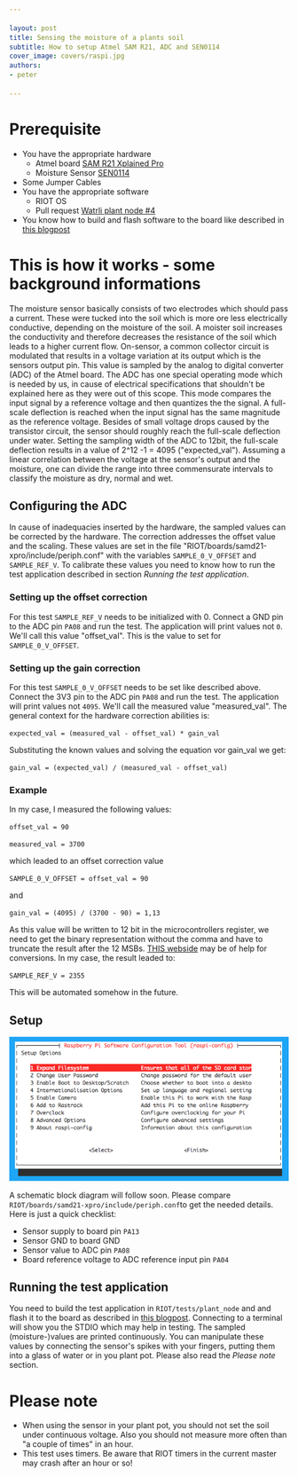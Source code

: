 ```yaml
---

layout: post
title: Sensing the moisture of a plants soil
subtitle: How to setup Atmel SAM R21, ADC and SEN0114
cover_image: covers/raspi.jpg
authors:
- peter

---
```


# Prerequisite

- You have the appropriate hardware
    - Atmel board [SAM R21 Xplained Pro](http://www.atmel.com/Images/Atmel-42243-SAMR21-Xplained-Pro_User-Guide.pdf)
    - Moisture Sensor [SEN0114](http://www.dfrobot.com/index.php?route=product/product&product_id=599)
- Some Jumper Cables
- You have the appropriate software
    - RIOT OS
    - Pull request [Watrli plant node #4](https://github.com/watr-li/RIOT/pull/4)
- You know how to build and flash software to the board like described in [this blogpost](http://watr.li/samr21-dev-setup-ubuntu.html)

# This is how it works - some background informations

The moisture sensor basically consists of two electrodes which should pass a current. These were tucked into the soil which is more ore less electrically conductive, depending on the moisture of the soil. A moister soil increases the conductivity and therefore decreases the resistance of the soil which leads to a higher current flow. On-sensor, a common collector circuit is modulated that results in a voltage variation at its output which is the sensors output pin. This value is sampled by the analog to digital converter (ADC) of the Atmel board. The ADC has one special operating mode which is needed by us, in cause of electrical specifications that shouldn't be explained here as they were out of this scope. This mode compares the input signal by a reference voltage and then quantizes the the signal. A full-scale deflection is reached when the input signal has the same magnitude as the reference voltage. Besides of small voltage drops caused by the transistor circuit, the sensor should roughly reach the full-scale deflection under water. Setting the sampling width of the ADC to 12bit, the full-scale deflection results in a value of 2^12 -1 = 4095 ("expected_val"). Assuming a linear correlation between the voltage at the sensor's output and the moisture, one can divide the range into three commensurate intervals to classify the moisture as dry, normal and wet.

## Configuring the ADC

In cause of inadequacies inserted by the hardware, the sampled values can be corrected by the hardware. The correction addresses the offset value and the scaling. These values are set in the file "RIOT/boards/samd21-xpro/include/periph.conf" with the variables `SAMPLE_0_V_OFFSET` and `SAMPLE_REF_V`. To calibrate these values you need to know how to run the test application described in section _Running the test application_.

### Setting up the offset correction

For this test `SAMPLE_REF_V` needs to be initialized with 0. Connect a GND pin to the ADC pin `PA08` and run the test. The application will print values not `0`. We'll call this value "offset_val". This is the value to set for `SAMPLE_0_V_OFFSET`.

### Setting up the gain correction

For this test `SAMPLE_0_V_OFFSET` needs to be set like described above. Connect the 3V3 pin to the ADC pin `PA08` and run the test. The application will print values not `4095`. We'll call the measured value "measured_val". The general context for the hardware correction abilities is:

`expected_val = (measured_val - offset_val) * gain_val`

Substituting the known values and solving the equation vor gain_val we get:

`gain_val = (expected_val) / (measured_val - offset_val)`

### Example

In my case, I measured the following values:

`offset_val = 90`

`measured_val = 3700`

which leaded to an offset correction value

`SAMPLE_0_V_OFFSET = offset_val = 90`

and

`gain_val = (4095) / (3700 - 90) = 1,13`

As this value will be written to 12 bit in the microcontrollers register, we need to get the binary representation without the comma and have to truncate the result after the 12 MSBs. [THIS webside](http://www.arndt-bruenner.de/mathe/scripts/Zahlensysteme.htm) may be of help for conversions. In my case, the result leaded to:

`SAMPLE_REF_V = 2355`

This will be automated somehow in the future.

## Setup

![](images/raspi/raspi-config2.png)

A schematic block diagram will follow soon. Please compare `RIOT/boards/samd21-xpro/include/periph.conf`to get the needed details. Here is just a quick checklist:

- Sensor supply to board pin `PA13`
- Sensor GND to board GND
- Sensor value to ADC pin `PA08`
- Board reference voltage to ADC reference input pin `PA04`


## Running the test application

You need to build the test application in `RIOT/tests/plant_node` and and flash it to the board as described in [this blogpost](http://watr.li/samr21-dev-setup-ubuntu.html). Connecting to a terminal will show you the STDIO which may help in testing. The sampled (moisture-)values are printed continuously. You can manipulate these values by connecting the sensor's spikes with your fingers, putting them into a glass of water or in you plant pot. Please also read the _Please note_ section.

# Please note

- When using the sensor in your plant pot, you should not set the soil under continuous voltage. Also you should not measure more often than "a couple of times" in an hour.
- This test uses timers. Be aware that RIOT timers in the current master may crash after an hour or so!